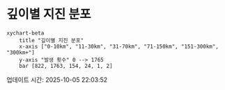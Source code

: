 # 깊이별 지진 분포

```mermaid
xychart-beta
    title "깊이별 지진 분포"
    x-axis ["0-10km", "11-30km", "31-70km", "71-150km", "151-300km", "300km+"]
    y-axis "발생 횟수" 0 --> 1765
    bar [822, 1763, 154, 24, 1, 2]
```

업데이트 시간: 2025-10-05 22:03:52
